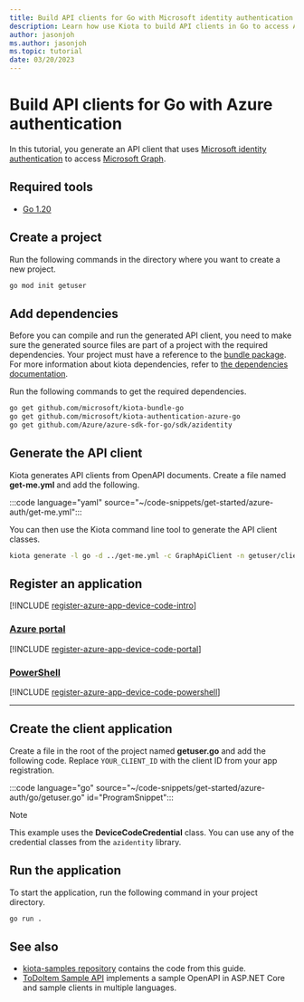 ```yaml
---
title: Build API clients for Go with Microsoft identity authentication
description: Learn how use Kiota to build API clients in Go to access APIs that require Microsoft identity authentication.
author: jasonjoh
ms.author: jasonjoh
ms.topic: tutorial
date: 03/20/2023
---
```


# Build API clients for Go with Azure authentication

In this tutorial, you generate an API client that uses [Microsoft identity authentication](/azure/active-directory/fundamentals/auth-oauth2) to access [Microsoft Graph](/graph/overview).

## Required tools

- [Go 1.20](https://golang.org/dl/)

## Create a project

Run the following commands in the directory where you want to create a new project.

```bash
go mod init getuser
```

## Add dependencies

Before you can compile and run the generated API client, you need to make sure the generated source files are part of a project with the required dependencies. Your project must have a reference to the [bundle package](https://github.com/microsoft/kiota-bundle-go). For more information about kiota dependencies, refer to [the dependencies documentation](../dependencies.md).

Run the following commands to get the required dependencies.

```bash
go get github.com/microsoft/kiota-bundle-go
go get github.com/microsoft/kiota-authentication-azure-go
go get github.com/Azure/azure-sdk-for-go/sdk/azidentity
```

## Generate the API client

Kiota generates API clients from OpenAPI documents. Create a file named **get-me.yml** and add the following.

:::code language="yaml" source="~/code-snippets/get-started/azure-auth/get-me.yml":::

You can then use the Kiota command line tool to generate the API client classes.

```bash
kiota generate -l go -d ../get-me.yml -c GraphApiClient -n getuser/client -o ./client
```

## Register an application

[!INCLUDE [register-azure-app-device-code-intro](../includes/register-azure-app-device-code-intro.md)]

<!-- markdownlint-disable MD051 -->
### [Azure portal](#tab/portal)

[!INCLUDE [register-azure-app-device-code-portal](../includes/register-azure-app-device-code-portal.md)]

### [PowerShell](#tab/powershell)

[!INCLUDE [register-azure-app-device-code-powershell](../includes/register-azure-app-device-code-powershell.md)]
<!-- markdownlint-enable MD051 -->

---

## Create the client application

Create a file in the root of the project named **getuser.go** and add the following code. Replace `YOUR_CLIENT_ID` with the client ID from your app registration.

:::code language="go" source="~/code-snippets/get-started/azure-auth/go/getuser.go" id="ProgramSnippet":::

> [!NOTE]
> This example uses the **DeviceCodeCredential** class. You can use any of the credential classes from the `azidentity` library.

## Run the application

To start the application, run the following command in your project directory.

```bash
go run .
```

## See also

- [kiota-samples repository](https://github.com/microsoft/kiota-samples/tree/main/get-started/azure-auth/go) contains the code from this guide.
- [ToDoItem Sample API](https://github.com/microsoft/kiota-samples/tree/main/sample-api) implements a sample OpenAPI in ASP.NET Core and sample clients in multiple languages.
